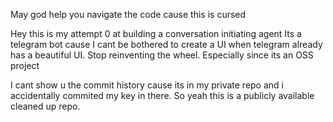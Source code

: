May god help you navigate the code cause this is cursed

Hey this is my attempt 0 at building a conversation initiating agent
Its a telegram bot cause I cant be bothered to create a UI when telegram already has a beautiful UI. Stop reinventing the wheel. Especially since its an OSS project

I cant show u the commit history cause its in my private repo and i accidentally commited my key in there.
So yeah this is a publicly available cleaned up repo.